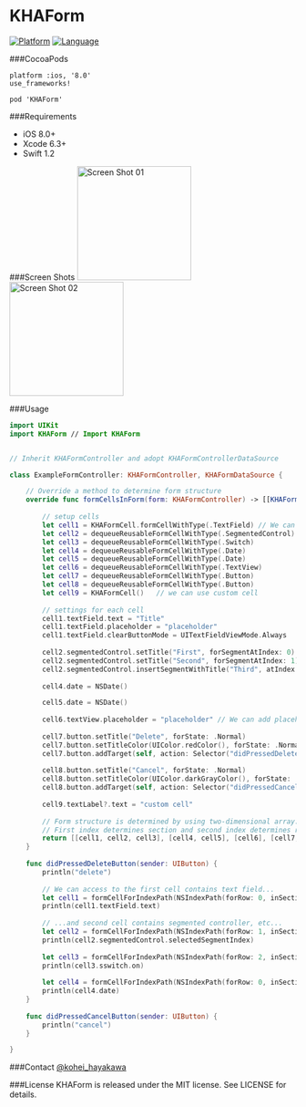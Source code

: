 # KHAForm

[![Platform](http://img.shields.io/badge/platform-ios-blue.svg?style=flat
)](https://developer.apple.com/iphone/index.action)
[![Language](http://img.shields.io/badge/language-swift-brightgreen.svg?style=flat
)](https://developer.apple.com/swift)

###CocoaPods
~~~
platform :ios, '8.0'
use_frameworks!

pod 'KHAForm'
~~~

###Requirements
* iOS 8.0+
* Xcode 6.3+
* Swift 1.2

###Screen Shots
<img alt="Screen Shot 01" src="https://raw.githubusercontent.com/wiki/KoheiHayakawa/Form/images/screen_shot_01.png" width="200"/>
<img alt="Screen Shot 02" src="https://raw.githubusercontent.com/wiki/KoheiHayakawa/Form/images/screen_shot_02.png" width="200"/>

###Usage
```swift
import UIKit
import KHAForm // Import KHAForm


// Inherit KHAFormController and adopt KHAFormControllerDataSource

class ExampleFormController: KHAFormController, KHAFormDataSource {

    // Override a method to determine form structure
    override func formCellsInForm(form: KHAFormController) -> [[KHAFormCell]] {
    
        // setup cells
        let cell1 = KHAFormCell.formCellWithType(.TextField) // We can init form cell with type.
        let cell2 = dequeueReusableFormCellWithType(.SegmentedControl) // But it's better to dequeue.
        let cell3 = dequeueReusableFormCellWithType(.Switch)
        let cell4 = dequeueReusableFormCellWithType(.Date)
        let cell5 = dequeueReusableFormCellWithType(.Date)
        let cell6 = dequeueReusableFormCellWithType(.TextView)
        let cell7 = dequeueReusableFormCellWithType(.Button)
        let cell8 = dequeueReusableFormCellWithType(.Button)
        let cell9 = KHAFormCell()   // we can use custom cell        
        
        // settings for each cell
        cell1.textField.text = "Title"
        cell1.textField.placeholder = "placeholder"
        cell1.textField.clearButtonMode = UITextFieldViewMode.Always
        
        cell2.segmentedControl.setTitle("First", forSegmentAtIndex: 0)
        cell2.segmentedControl.setTitle("Second", forSegmentAtIndex: 1)
        cell2.segmentedControl.insertSegmentWithTitle("Third", atIndex: 2, animated: false) // Add segment
        
        cell4.date = NSDate()

        cell5.date = NSDate()
        
        cell6.textView.placeholder = "placeholder" // We can add placeholder on textview
        
        cell7.button.setTitle("Delete", forState: .Normal)
        cell7.button.setTitleColor(UIColor.redColor(), forState: .Normal)
        cell7.button.addTarget(self, action: Selector("didPressedDeleteButton:"), forControlEvents: UIControlEvents.TouchUpInside)
        
        cell8.button.setTitle("Cancel", forState: .Normal)
        cell8.button.setTitleColor(UIColor.darkGrayColor(), forState: .Normal)
        cell8.button.addTarget(self, action: Selector("didPressedCancelButton:"), forControlEvents: UIControlEvents.TouchUpInside)
        
        cell9.textLabel?.text = "custom cell"
        
        // Form structure is determined by using two-dimensional array.
        // First index determines section and second index determines row.
        return [[cell1, cell2, cell3], [cell4, cell5], [cell6], [cell7, cell8], [cell9]]
    }
    
    func didPressedDeleteButton(sender: UIButton) {
        println("delete")
        
        // We can access to the first cell contains text field...
        let cell1 = formCellForIndexPath(NSIndexPath(forRow: 0, inSection: 0))
        println(cell1.textField.text)
        
        // ...and second cell contains segmented controller, etc...
        let cell2 = formCellForIndexPath(NSIndexPath(forRow: 1, inSection: 0))
        println(cell2.segmentedControl.selectedSegmentIndex)
        
        let cell3 = formCellForIndexPath(NSIndexPath(forRow: 2, inSection: 0))
        println(cell3.sswitch.on)
        
        let cell4 = formCellForIndexPath(NSIndexPath(forRow: 0, inSection: 1))
        println(cell4.date)
    }
    
    func didPressedCancelButton(sender: UIButton) {
        println("cancel")
    }

}
```

###Contact
[@kohei_hayakawa](https://twitter.com/kohei_hayakawa)

###License
KHAForm is released under the MIT license. See LICENSE for details.
